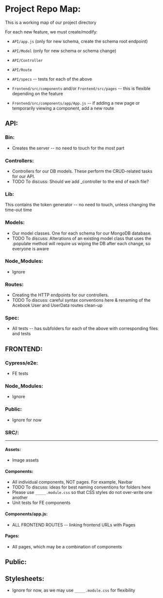 # Project Repo Map:

This is a working map of our project directory

For each new feature, we must create/modify:

- `API/app.js` (only for new schema, create the schema root endpoint)
- `API/Model` (only for new schema or schema change)
- `API/Controller`
- `API/Route`
- `API/specs` -- tests for each of the above

- `Frontend/src/components` and/or `Frontend/src/pages` -- this is flexible depending on the feature
- `Frontend/src/components/app/App.js` -- if adding a new page or temporarily viewing a component, add a new route


## API:


### Bin:
- Creates the server -- no need to touch for the most part

### Controllers:
- Controllers for our DB models. These perform the CRUD-related tasks for our API.
- TODO To discuss: Should we add _controller to the end of each file?

### Lib:
This contains the token generator -- no need to touch, unless changing the time-out time

### Models:
- Our model classes. One for each schema for our MongoDB database.
- TODO To discuss: Alterations of an existing model class that uses the .populate method will require us wiping the DB after each change, so everyone is aware

### Node_Modules:
- Ignore

### Routes:
- Creating the HTTP endpoints for our controllers.
- TODO To discuss: careful syntax conventions here & renaming of the Acebook User and UserData routes clean-up

### Spec:
- All tests -- has subfolders for each of the above with corresponding files and tests


## FRONTEND:

### Cypress/e2e:
- FE tests

### Node_Modules:
- Ignore

### Public:
- Ignore for now

### SRC/:
<hr>

#### Assets:
- Image assets

#### Components:
- All individual components, NOT pages. For example, Navbar
- TODO To discuss: ideas for best naming conventions for folders here
- Please use `_____.module.css` so that CSS styles do not over-write one another
- Unit tests for FE components

#### Components/app.js:

- ALL FRONTEND ROUTES -- linking frontend URLs with Pages

#### Pages:

- All pages, which may be a combination of components

## Public:

## Stylesheets:

- Ignore for now, as we may use `_____.module.css` for flexibility